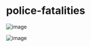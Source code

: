 # police-fatalities

![image](https://user-images.githubusercontent.com/86613710/157126672-9f9faacc-bcf1-4484-8d18-1ac56c8f5134.png)

![image](https://user-images.githubusercontent.com/86613710/157126683-d2e73b24-85e5-4e36-9a7b-b4e50caefec9.png)
